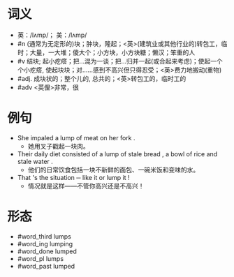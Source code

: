 # 词义
- 英：/lʌmp/； 美：/lʌmp/
- #n (通常为无定形的)块；肿块，隆起；<英>(建筑业或其他行业的)转包工，临时；大量，一大堆；傻大个；小方块，小方块糖；懒汉；笨重的人
- #v 结块; 起小疙瘩；把…混为一谈；把…归并一起(或合起来考虑)；使起一个个小疙瘩, 使起块块；对……感到不高兴但只得忍受；<英>费力地搬动(重物)
- #adj. 成块状的；整个儿的, 总共的；<英>转包工的，临时工的
- #adv <英俚>非常，很
# 例句
- She impaled a lump of meat on her fork .
	- 她用叉子戳起一块肉。
- Their daily diet consisted of a lump of stale bread , a bowl of rice and stale water .
	- 他们的日常饮食包括一块不新鲜的面包、一碗米饭和变味的水。
- That 's the situation ─ like it or lump it !
	- 情况就是这样——不管你高兴还是不高兴！
# 形态
- #word_third lumps
- #word_ing lumping
- #word_done lumped
- #word_pl lumps
- #word_past lumped
